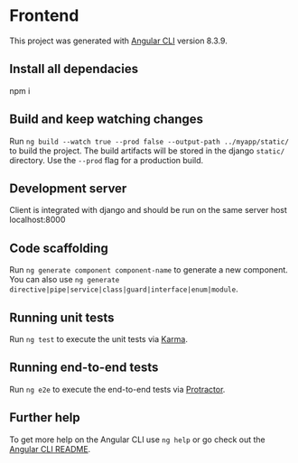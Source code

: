 # Frontend

This project was generated with [Angular CLI](https://github.com/angular/angular-cli) version 8.3.9.

## Install all dependacies 
npm i

## Build and keep watching changes

Run `ng build --watch true --prod false --output-path ../myapp/static/` to build the project. The build artifacts will be stored in the django `static/` directory. Use the `--prod` flag for a production build.

## Development server

Client is integrated with django and should be run on the same server host localhost:8000

## Code scaffolding

Run `ng generate component component-name` to generate a new component. You can also use `ng generate directive|pipe|service|class|guard|interface|enum|module`.


## Running unit tests

Run `ng test` to execute the unit tests via [Karma](https://karma-runner.github.io).

## Running end-to-end tests

Run `ng e2e` to execute the end-to-end tests via [Protractor](http://www.protractortest.org/).

## Further help

To get more help on the Angular CLI use `ng help` or go check out the [Angular CLI README](https://github.com/angular/angular-cli/blob/master/README.md).
